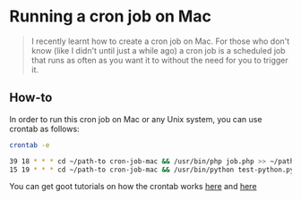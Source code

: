 # Running a cron job on Mac

> I recently learnt how to create a cron job on Mac. For those who don't know (like I didn't until just a while ago) a cron job is a scheduled job that runs as often as you want it to without the need for you to trigger it.

## How-to

In order to run this cron job on Mac or any Unix system, you can use crontab as follows:

```bash
crontab -e
```

```bash
39 18 * * * cd ~/path-to cron-job-mac && /usr/bin/php job.php >> ~/path-to cron-job-mac/cron-log.txt 2>&1
15 19 * * * cd ~/path-to cron-job-mac && /usr/bin/python test-python.py >> ~/path-to cron-job-mac/cron-log.txt 2>&1
```

You can get goot tutorials on how the crontab works [here](https://betterprogramming.pub/https-medium-com-ratik96-scheduling-jobs-with-crontab-on-macos-add5a8b26c30) and [here](https://ole.michelsen.dk/blog/schedule-jobs-with-crontab-on-mac-osx/)
